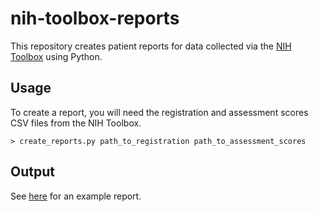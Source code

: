 # nih-toolbox-reports
This repository creates patient reports for data collected via the [NIH Toolbox](http://www.healthmeasures.net/explore-measurement-systems/nih-toolbox) using Python.

## Usage
To create a report, you will need the registration and assessment scores CSV files from the NIH Toolbox. 

```shell
> create_reports.py path_to_registration path_to_assessment_scores
```
## Output
See [here](https://rawgit.com/boyercb/nih-toolbox-reports/master/example/CIP2276%202017-05-07.html) for an example report. 
